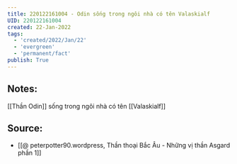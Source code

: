 ```yaml
---
title: 220122161004 - Odin sống trong ngôi nhà có tên Valaskialf
UID: 220122161004
created: 22-Jan-2022
tags:
  - 'created/2022/Jan/22'
  - 'evergreen'
  - 'permanent/fact'
publish: True
---
```

## Notes:
[[Thần Odin]] sống trong ngôi nhà có tên [[Valaskialf]]

## Source:
- [[@ peterpotter90.wordpress, Thần thoại Bắc Âu - Những vị thần Asgard phần 1]]


